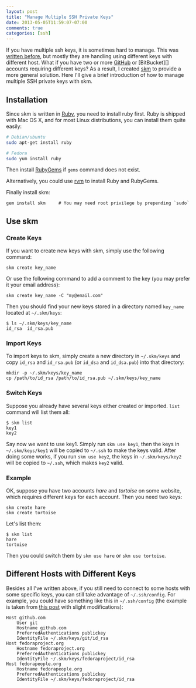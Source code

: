 ```yaml
---
layout: post
title: "Manage Multiple SSH Private Keys"
date: 2013-05-05T11:59:07-07:00
comments: true
categories: [ssh]
---
```


If you have multiple ssh keys, it is sometimes hard to manage. This was
[written before][post],
but mostly they are handling using different keys with different host. What if
you have two or more [GitHub][] or [BitBucket][] accounts requiring different
keys? As a result, I created [skm][] to provide a more general solution. Here
I'll give a brief introduction of how to manage multiple SSH private keys with
skm.

<!-- more -->

## Installation

Since skm is written in [Ruby][], you need to install ruby first. Ruby is
shipped with Mac OS X, and for most Linux distributions, you can install them
quite easily:

```sh
# Debian/ubuntu
sudo apt-get install ruby

# Fedora
sudo yum install ruby
```

Then install [RubyGems][] if `gems` command does not exist.

Alternatively, you could use [rvm][] to install Ruby and RubyGems.

Finally install skm:

    gem install skm     # You may need root privilege by prepending `sudo`


## Use skm

### Create Keys

If you want to create new keys with skm, simply use the following command:

    skm create key_name

Or use the following command to add a comment to the key (you may prefer it
your email address):

    skm create key_name -C "my@email.com"

Then you should find your new keys stored in a directory named `key_name`
located at `~/.skm/keys`:

    $ ls ~/.skm/keys/key_name
    id_rsa  id_rsa.pub

### Import Keys

To import keys to skm, simply create a new directory in `~/.skm/keys` and copy
`id_rsa` and `id_rsa.pub` (or `id_dsa` and `id_dsa.pub`) into that directory:

    mkdir -p ~/.skm/keys/key_name
    cp /path/to/id_rsa /path/to/id_rsa.pub ~/.skm/keys/key_name

### Switch Keys

Suppose you already have several keys either created or imported. `list`
command will list them all:

    $ skm list
    key1
    key2

Say now we want to use key1. Simply run `skm use key1`, then the keys in
`~/.skm/keys/key1` will be copied to `~/.ssh` to make the keys valid. After
doing some works, if you run `skm use key2`, the keys in `~/.skm/keys/key2`
will be copied to `~/.ssh`, which makes `key2` valid.

### Example

OK, suppose you have two accounts _hare_ and _tortoise_ on some website, which
requires different keys for each account. Then you need two keys:

    skm create hare
    skm create tortoise

Let's list them:

    $ skm list
    hare
    tortoise

Then you could switch them by `skm use hare` or `skm use tortoise`.


## Different Hosts with Different Keys

Besides all I've written above, if you still need to connect to some hosts with
some specific keys, you can still take advantage of `~/.ssh/config`. For
example, you could have something like this in `~/.ssh/config` (the example is
taken from [this post][post] with slight modifications):

    Host github.com
        User git
        Hostname github.com
        PreferredAuthentications publickey
        IdentityFile ~/.skm/keys/git/id_rsa
    Host fedoraproject.org
        Hostname fedoraproject.org
        PreferredAuthentications publickey
        IdentityFile ~/.skm/keys/fedoraproject/id_rsa
    Host fedorapeople.org
        Hostname fedorapeople.org
        PreferredAuthentications publickey
        IdentityFile ~/.skm/keys/fedoraproject/id_rsa




[GitHub]: http://github.com
[RubyGems]: http://rubygems.org/pages/download
[Ruby]: http://www.ruby-lang.org
[post]: http://www.robotgoblin.co.uk/blog/2012/07/24/managing-multiple-ssh-keys/
[rvm]: http://rvm.io
[skm]: http://github.com/xuhdev/skm#readme
